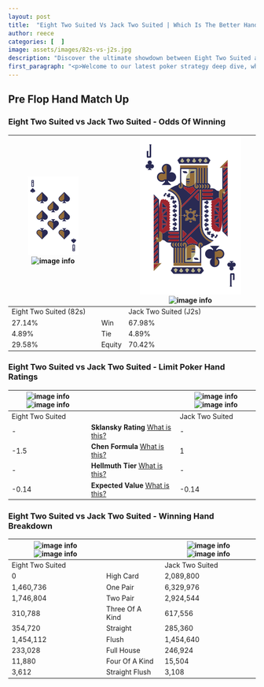 ```yaml
---
layout: post
title:  "Eight Two Suited Vs Jack Two Suited | Which Is The Better Hand In Poker? A Complete Guide"
author: reece
categories: [  ]
image: assets/images/82s-vs-j2s.jpg
description: "Discover the ultimate showdown between Eight Two Suited and Jack Two Suited in poker! Uncover the odds, strategies, and scenarios where one hand triumphs over the other. Get ready to up your poker game with this thrilling analysis."
first_paragraph: "<p>Welcome to our latest poker strategy deep dive, where we're pitting two distinct hands against each other in a high-stakes showdown: Eight Two Suited vs Jack Two Suited.</p><p>In the dynamic world of poker, every decision counts, and knowing which hand holds the upper hand is key to your success at the table.</p><p>In this article, we'll dissect these two hands, explore the scenarios where one dominates the other, and equip you with the knowledge to make strategic choices that can tip the odds in your favor.</p><p>Get ready to unravel the intriguing dynamics of these poker hands and elevate your game to new heights.</p>"
---
```




[comment]: # (sp0)

## Pre Flop Hand Match Up

<div class="table hand-ratings" markdown="1"> 



### Eight Two Suited vs Jack Two Suited - Odds Of Winning


    
| ![image info](assets/images/hand1/8.png) ![image info](assets/images/hand1/2s.png) |  | ![image info](assets/images/hand2/J.png) ![image info](assets/images/hand2/2s.png) |
| -------- | -------- | -------- |
| Eight Two Suited (82s) |  | Jack Two Suited (J2s) |
| 27.14% | Win | 67.98% |
| 4.89% | Tie | 4.89% |
| 29.58% | Equity | 70.42% |




[comment]: # (sp1)



### Eight Two Suited vs Jack Two Suited - Limit Poker Hand Ratings


    
| ![image info](https://www.riverpairs.com/assets/images/hand1/8.png) ![image info](https://www.riverpairs.com/assets/images/hand1/2s.png) |  | ![image info](https://www.riverpairs.com/assets/images/hand2/J.png) ![image info](https://www.riverpairs.com/assets/images/hand2/2s.png) |
| -------- | -------- | -------- |
| Eight Two Suited |  | Jack Two Suited |
| - | **Sklansky Rating** [What is this?](/sklansky-rating-explained) | - |
| -1.5 | **Chen Formula** [What is this?](/chen-formula-explained) | 1 |
| - | **Hellmuth Tier** [What is this?](/Hellmuth-tier-explained) | - |
| -0.14 | **Expected Value** [What is this?](/expected-value-explained) | -0.14 |




[comment]: # (sp2)



### Eight Two Suited vs Jack Two Suited - Winning Hand Breakdown


    
| ![image info](https://www.riverpairs.com/assets/images/hand1/8.png) ![image info](https://www.riverpairs.com/assets/images/hand1/2s.png) |  | ![image info](https://www.riverpairs.com/assets/images/hand2/J.png) ![image info](https://www.riverpairs.com/assets/images/hand2/2s.png) |
| -------- | -------- | -------- |
| Eight Two Suited |  | Jack Two Suited |
| 0 | High Card | 2,089,800 |
| 1,460,736 | One Pair | 6,329,976 |
| 1,746,804 | Two Pair | 2,924,544 |
| 310,788 | Three Of A Kind | 617,556 |
| 354,720 | Straight | 285,360 |
| 1,454,112 | Flush | 1,454,640 |
| 233,028 | Full House | 246,924 |
| 11,880 | Four Of A Kind | 15,504 |
| 3,612 | Straight Flush | 3,108 |




[comment]: # (sp3)



</div>

[comment]: # (sp4)



[comment]: # (sp5)

